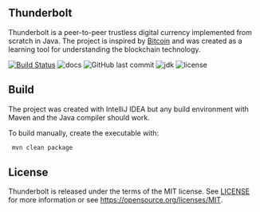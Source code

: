Thunderbolt
-----------

Thunderbolt is a peer-to-peer trustless digital currency implemented from scratch in Java. The project is inspired by
[Bitcoin](https://github.com/bitcoin/bitcoin) and was created as a learning tool for understanding the blockchain technology.

[![Build Status](https://travis-ci.org/AngelCastilloB/java-thunderbolt.svg?branch=master)](https://travis-ci.org/AngelCastilloB/java-thunderbolt) ![docs](https://img.shields.io/badge/docs-%20%20%20%20-brightgreen.svg?longCache=true&style=flat) ![GitHub last commit](https://img.shields.io/github/last-commit/AngelCastilloB/java-thunderbolt.svg) ![jdk](https://img.shields.io/badge/jdk-oraclejdk9-orange.svg?longCache=true&style=flat) ![license](https://img.shields.io/badge/license-MIT-blue.svg?longCache=true&style=flat)

Build
-----

The project was created with IntelliJ IDEA but any build environment with Maven and the Java compiler should work.

To build manually, create the executable with:

```sh
 mvn clean package
```

License
-------

Thunderbolt is released under the terms of the MIT license. See [LICENSE](LICENSE) for more
information or see https://opensource.org/licenses/MIT.
